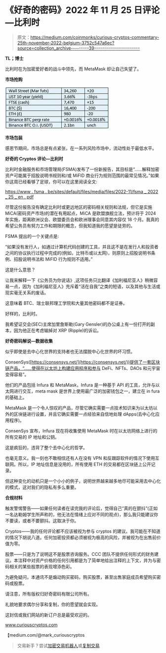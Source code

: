 # 《好奇的密码》2022 年 11 月 25 日评论—比利时

> 原文：<https://medium.com/coinmonks/curious-cryptos-commentary-25th-november-2022-belgium-3752c547a6ec?source=collection_archive---------39----------------------->

**TL；博士**

比利时在为加密爱好者的战斗中领先，而 MetaMask 却让自己失望了。

**市场抢购**

![](img/7ec90f8da39050e3c2af47247074a6ac.png)

**市场包装**

感恩节期间，市场总是有点紧张，在一系列风险市场中，流动性处于最低水平。

**好奇的 Cryptos 评论—比利时**

比利时金融服务和市场管理局(FSMA)发布了一份新报告，其目标是“……解释加密资产可能属于招股说明书规则和/或 MiFID 商业行为规则范围的最常见情况。”如果你这周已经看够了足球，你可以在这里阅读全文:

[https://www . fsma . be/sites/default/files/media/files/2022-11/fsma _ 2022 _ 25 _ en . pdf](https://www.fsma.be/sites/default/files/media/files/2022-11/fsma_2022_25_en.pdf)

尽管这份报告没有确定比利时或更远地区的密码相关规则和法规，但它是实施 MiCA(密码资产市场)的潜在有用起点，MiCA 是欧盟旗舰立法，预计将于 2024 年实施，距离欧洲议会、欧盟委员会和欧洲理事会同意其内容仅 18 个月。我真的希望公务员有努力工作和期限的概念，但我知道我的愿望是徒劳的。

FSMA 提出的一个关键点是:

“如果没有发行人，如通过计算机代码创建的工具，并且这不是在发行人和投资者之间的协议执行过程中完成的(例如，比特币或以太网)，则原则上招股说明书条例、招股说明书法和 MiFID 行为规则不适用。”

这是什么意思？

让我来解释一下《公务员为你说话》,这项任务只比翻译《加利福尼亚人》稍微容易一点，因为《加利福尼亚人》充斥着“活在自我”之类的短语，以及其他与生活或现实毫无关系的废话。

这意味着 BTC、瑞士联邦理工学院和大量其他密码都不是证券。

好样的，比利时。

我希望证交会(SEC)主席加里詹斯勒(Gary Gensler)的办公桌上有一份打开的副本，因为他正在考虑输掉对 XRP (Ripple)的诉讼。

**好奇密码解说—数据收集**

似乎即使是去中心化世界的支持者也无法摆脱中心化世界的坏习惯。

ConsenSys([https://consensys.net/](https://consensys.net/))提供了一套区块链产品，“……使得在以太坊上构建应用程序和参与 DeFi、NFTs、DAOs 和元宇宙变得容易”。

他们的产品包括 Infura 和 MetaMask，Infura 是一种基于 API 的工具，允许与以太网进行交互，meta mask 是世界上使用最广泛的加密钱包之一，建立在 in fura 的基础上。

MetaMask 是一个令人惊叹的产品，尽管它确实需要一点技术知识来为以太坊以外的区块链进行设置，并且它确实需要一点经验来自信地处理 dApps(去中心化应用程序)。

ConsenSys 宣布，Infura 现在将收集使用 MetaMask 时在以太坊网络上进行的所有交易的 IP 地址和公钥。

这是疯狂的，违背了整个去中心化的哲学。

也毫无意义。我一刻也不敢相信还有人在没有 VPN 和反跟踪软件的情况下使用互联网。所以，IP 地址信息是没用的，所有使用 ETH 的交易都在区块链上公开记录。

但这种变化的动机只是一个小小的例子，说明世界越来越多地尽可能采用去中心化的模式，这对我们的隐私有多么重要。

**合规材料**

触发警惕警告——如果任何读者在读完我的评论后，觉得自己“真的在颤抖”(正如一名达勒姆学生所声称的，他无法在情绪上应对不同的观点)，那么我只能建议你不要读，或者不要颤抖。这取决于你。

Cryptos——我的任何评论都不应该被视为参与 cryptos 的建议。我可能在不知道的情况下胡说八道。任何加密投资都必须被视为极高的风险，并被视为在出售前价值为零。

股票——只是为了说明这不是股票咨询服务。CCC 团队不提供任何形式的财务建议。本注释中对资产价格的任何引用都是为了简单地给出注释的上下文，并为与密码相关的某些股票的表现增添色彩。

为避免疑问，本通讯不是煽动购买密码，购买股票，甚至出售家庭成员希望购买密码或股票。

请注意，所有版权归好奇密码有限公司所有。

礼貌地要求偶尔分享和复制，你的愿望就会实现。

这封信或我们网站的新订户总是最受欢迎的。

www.curiouscryptos.com

【medium.com/@mark_curiouscryptos 

> 交易新手？尝试[加密交易机器人](/coinmonks/crypto-trading-bot-c2ffce8acb2a)或[复制交易](/coinmonks/top-10-crypto-copy-trading-platforms-for-beginners-d0c37c7d698c)
